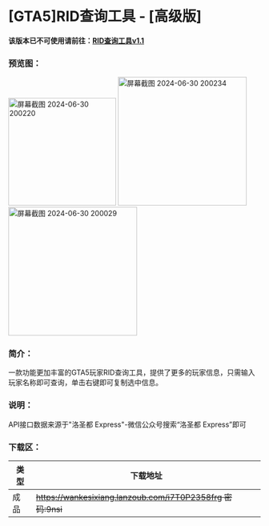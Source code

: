 # [GTA5]RID查询工具 - [高级版]

#### 该版本已不可使用请前往：[RID查询工具v1.1](https://yizero.top/index.php/2025/04/12/rid%e6%9f%a5%e8%af%a2%e5%b7%a5%e5%85%b7v1-1/)

### 预览图：
<img width="215" alt="屏幕截图 2024-06-30 200220" src="https://github.com/Yi-Zero/Yi-Zero.github.io/assets/158990067/2c1094de-f016-4a42-b74b-330530bcd0f5">

<img width="257" alt="屏幕截图 2024-06-30 200234" src="https://github.com/Yi-Zero/Yi-Zero.github.io/assets/158990067/5713de93-99e0-401d-9fb5-0dc319cfc9e8">

<img width="257" alt="屏幕截图 2024-06-30 200029" src="https://github.com/Yi-Zero/Yi-Zero.github.io/assets/158990067/f90927f2-4453-4fa5-a640-b5c9bea6407d">

### 简介：
一款功能更加丰富的GTA5玩家RID查询工具，提供了更多的玩家信息，只需输入玩家名称即可查询，单击右键即可复制选中信息。

### 说明：
API接口数据来源于"洛圣都 Express"-微信公众号搜索“洛圣都 Express”即可

### 下载区：

| 类型      | 下载地址 |
| ----------- | ----------- |
| 成品  |~~https://wankesixiang.lanzoub.com/i7T0P2358frg 密码:9nsi~~      |


